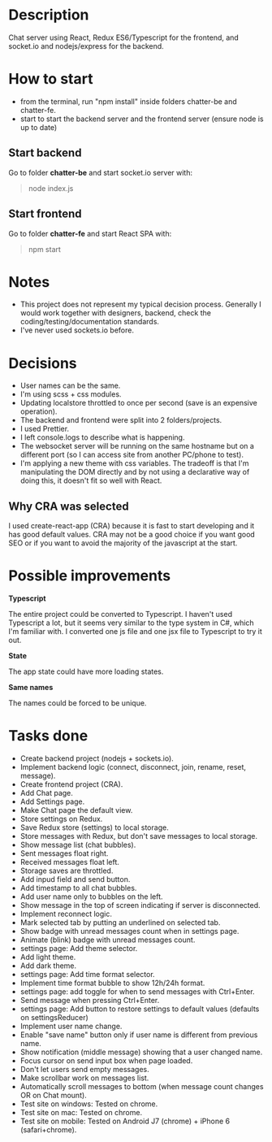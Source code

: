 # Description
Chat server using React, Redux ES6/Typescript for the frontend, and socket.io and nodejs/express for the backend.

# How to start
- from the terminal, run "npm install" inside folders chatter-be and chatter-fe.
- start to start the backend server and the frontend server (ensure node is up to date)

## Start backend

Go to folder **chatter-be** and start socket.io server with:

> node index.js

## Start frontend

Go to folder **chatter-fe** and start React SPA with:

> npm start

# Notes

- This project does not represent my typical decision process. Generally I would work together with designers, backend, check the coding/testing/documentation standards.
- I've never used sockets.io before.

# Decisions

- User names can be the same.
- I'm using scss + css modules.
- Updating localstore throttled to once per second (save is an expensive operation).
- The backend and frontend were split into 2 folders/projects.
- I used Prettier.
- I left console.logs to describe what is happening.
- The websocket server will be running on the same hostname but on a different port
  (so I can access site from another PC/phone to test).
- I'm applying a new theme with css variables. The tradeoff is that I'm manipulating the DOM directly and by not using a declarative way of doing this, it doesn't fit so well with React.

## Why CRA was selected

I used create-react-app (CRA) because it is fast to start developing and it has good default values.
CRA may not be a good choice if you want good SEO or if you want to avoid the majority of the javascript at the start.

# Possible improvements

**Typescript**

The entire project could be converted to Typescript.
I haven't used Typescript a lot, but it seems very similar to the type system in C#, which I'm familiar with.
I converted one js file and one jsx file to Typescript to try it out.

**State**

The app state could have more loading states.

**Same names**

The names could be forced to be unique.

# Tasks done

- Create backend project (nodejs + sockets.io).
- Implement backend logic (connect, disconnect, join, rename, reset, message).
- Create frontend project (CRA).
- Add Chat page.
- Add Settings page.
- Make Chat page the default view.
- Store settings on Redux.
- Save Redux store (settings) to local storage.
- Store messages with Redux, but don't save messages to local storage.
- Show message list (chat bubbles).
- Sent messages float right.
- Received messages float left.
- Storage saves are throttled.
- Add inpud field and send button.
- Add timestamp to all chat bubbles.
- Add user name only to bubbles on the left.
- Show message in the top of screen indicating if server is disconnected.
- Implement reconnect logic.
- Mark selected tab by putting an underlined on selected tab.
- Show badge with unread messages count when in settings page.
- Animate (blink) badge with unread messages count.
- settings page: Add theme selector.
- Add light theme.
- Add dark theme.
- settings page: Add time format selector.
- Implement time format bubble to show 12h/24h format.
- settings page: add toggle for when to send messages with Ctrl+Enter.
- Send message when pressing Ctrl+Enter.
- settings page: Add button to restore settings to default values (defaults on settingsReducer)
- Implement user name change.
- Enable "save name" button only if user name is different from previous name.
- Show notification (middle message) showing that a user changed name.
- Focus cursor on send input box when page loaded.
- Don't let users send empty messages.
- Make scrollbar work on messages list.
- Automatically scroll messages to bottom (when message count changes OR on Chat mount).
- Test site on windows: Tested on chrome.
- Test site on mac: Tested on chrome.
- Test site on mobile: Tested on Android J7 (chrome) + iPhone 6 (safari+chrome).
